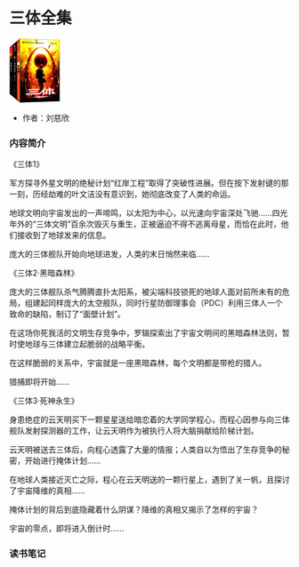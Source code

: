 # 三体全集

![封面](../../cover/三体全集.jpg)

- 作者：刘慈欣

### 内容简介

《三体1》

军方探寻外星文明的绝秘计划“红岸工程”取得了突破性进展。但在按下发射键的那一刻，历经劫难的叶文洁没有意识到，她彻底改变了人类的命运。

地球文明向宇宙发出的一声啼鸣，以太阳为中心，以光速向宇宙深处飞驰……四光年外的“三体文明”百余次毁灭与重生，正被逼迫不得不逃离母星，而恰在此时，他们接收到了地球发来的信息。

庞大的三体舰队开始向地球进发，人类的末日悄然来临……

《三体2·黑暗森林》

庞大的三体舰队杀气腾腾直扑太阳系，被尖端科技锁死的地球人面对前所未有的危局，组建起同样庞大的太空舰队，同时行星防御理事会（PDC）利用三体人一个致命的缺陷，制订了“面壁计划”。

在这场你死我活的文明生存竞争中，罗辑探索出了宇宙文明间的黑暗森林法则，暂时使地球与三体建立起脆弱的战略平衡。

在这样脆弱的关系中，宇宙就是一座黑暗森林，每个文明都是带枪的猎人。

猎捕即将开始……

《三体3·死神永生》

身患绝症的云天明买下一颗星星送给暗恋着的大学同学程心，而程心因参与向三体舰队发射探测器的工作，让云天明作为被执行人将大脑捐献给阶梯计划。

云天明被送去三体后，向程心透露了大量的情报；人类自以为悟出了生存竞争的秘密，开始进行掩体计划……

在地球人类接近灭亡之际，程心在云天明送的一颗行星上，遇到了关一帆，且探讨了宇宙降维的真相……

掩体计划的背后到底隐藏着什么阴谋？降维的真相又揭示了怎样的宇宙？

宇宙的零点，即将进入倒计时……

### 读书笔记
